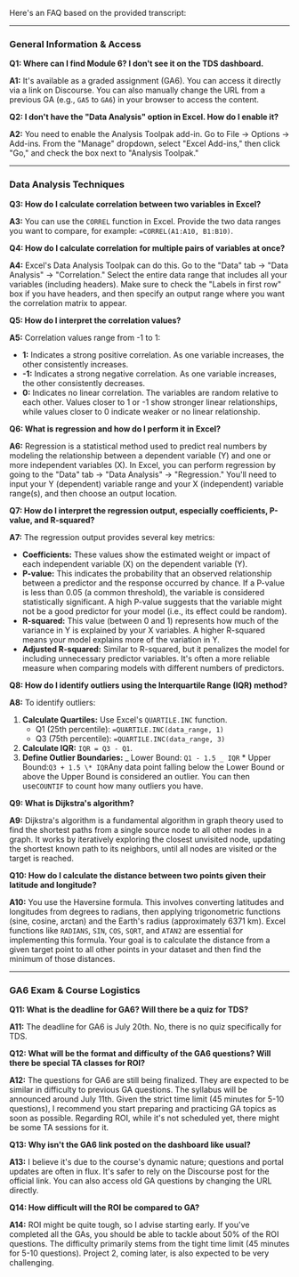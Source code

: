 Here's an FAQ based on the provided transcript:

---

### General Information & Access

**Q1: Where can I find Module 6? I don't see it on the TDS dashboard.**

**A1:** It's available as a graded assignment (GA6). You can access it directly via a link on Discourse. You can also manually change the URL from a previous GA (e.g., `GA5` to `GA6`) in your browser to access the content.

**Q2: I don't have the "Data Analysis" option in Excel. How do I enable it?**

**A2:** You need to enable the Analysis Toolpak add-in. Go to File -> Options -> Add-ins. From the "Manage" dropdown, select "Excel Add-ins," then click "Go," and check the box next to "Analysis Toolpak."

---

### Data Analysis Techniques

**Q3: How do I calculate correlation between two variables in Excel?**

**A3:** You can use the `CORREL` function in Excel. Provide the two data ranges you want to compare, for example: `=CORREL(A1:A10, B1:B10)`.

**Q4: How do I calculate correlation for multiple pairs of variables at once?**

**A4:** Excel's Data Analysis Toolpak can do this. Go to the "Data" tab -> "Data Analysis" -> "Correlation." Select the entire data range that includes all your variables (including headers). Make sure to check the "Labels in first row" box if you have headers, and then specify an output range where you want the correlation matrix to appear.

**Q5: How do I interpret the correlation values?**

**A5:** Correlation values range from -1 to 1:

- **1:** Indicates a strong positive correlation. As one variable increases, the other consistently increases.
- **-1:** Indicates a strong negative correlation. As one variable increases, the other consistently decreases.
- **0:** Indicates no linear correlation. The variables are random relative to each other.
  Values closer to 1 or -1 show stronger linear relationships, while values closer to 0 indicate weaker or no linear relationship.

**Q6: What is regression and how do I perform it in Excel?**

**A6:** Regression is a statistical method used to predict real numbers by modeling the relationship between a dependent variable (Y) and one or more independent variables (X). In Excel, you can perform regression by going to the "Data" tab -> "Data Analysis" -> "Regression." You'll need to input your Y (dependent) variable range and your X (independent) variable range(s), and then choose an output location.

**Q7: How do I interpret the regression output, especially coefficients, P-value, and R-squared?**

**A7:** The regression output provides several key metrics:

- **Coefficients:** These values show the estimated weight or impact of each independent variable (X) on the dependent variable (Y).
- **P-value:** This indicates the probability that an observed relationship between a predictor and the response occurred by chance. If a P-value is less than 0.05 (a common threshold), the variable is considered statistically significant. A high P-value suggests that the variable might not be a good predictor for your model (i.e., its effect could be random).
- **R-squared:** This value (between 0 and 1) represents how much of the variance in Y is explained by your X variables. A higher R-squared means your model explains more of the variation in Y.
- **Adjusted R-squared:** Similar to R-squared, but it penalizes the model for including unnecessary predictor variables. It's often a more reliable measure when comparing models with different numbers of predictors.

**Q8: How do I identify outliers using the Interquartile Range (IQR) method?**

**A8:** To identify outliers:

1.  **Calculate Quartiles:** Use Excel's `QUARTILE.INC` function.
    - Q1 (25th percentile): `=QUARTILE.INC(data_range, 1)`
    - Q3 (75th percentile): `=QUARTILE.INC(data_range, 3)`
2.  **Calculate IQR:** `IQR = Q3 - Q1`.
3.  **Define Outlier Boundaries:**
    _ Lower Bound: `Q1 - 1.5 _ IQR`    *   Upper Bound:`Q3 + 1.5 \* IQR`Any data point falling below the Lower Bound or above the Upper Bound is considered an outlier. You can then use`COUNTIF` to count how many outliers you have.

**Q9: What is Dijkstra's algorithm?**

**A9:** Dijkstra's algorithm is a fundamental algorithm in graph theory used to find the shortest paths from a single source node to all other nodes in a graph. It works by iteratively exploring the closest unvisited node, updating the shortest known path to its neighbors, until all nodes are visited or the target is reached.

**Q10: How do I calculate the distance between two points given their latitude and longitude?**

**A10:** You use the Haversine formula. This involves converting latitudes and longitudes from degrees to radians, then applying trigonometric functions (sine, cosine, arctan) and the Earth's radius (approximately 6371 km). Excel functions like `RADIANS`, `SIN`, `COS`, `SQRT`, and `ATAN2` are essential for implementing this formula. Your goal is to calculate the distance from a given target point to all other points in your dataset and then find the minimum of those distances.

---

### GA6 Exam & Course Logistics

**Q11: What is the deadline for GA6? Will there be a quiz for TDS?**

**A11:** The deadline for GA6 is July 20th. No, there is no quiz specifically for TDS.

**Q12: What will be the format and difficulty of the GA6 questions? Will there be special TA classes for ROI?**

**A12:** The questions for GA6 are still being finalized. They are expected to be similar in difficulty to previous GA questions. The syllabus will be announced around July 11th. Given the strict time limit (45 minutes for 5-10 questions), I recommend you start preparing and practicing GA topics as soon as possible. Regarding ROI, while it's not scheduled yet, there might be some TA sessions for it.

**Q13: Why isn't the GA6 link posted on the dashboard like usual?**

**A13:** I believe it's due to the course's dynamic nature; questions and portal updates are often in flux. It's safer to rely on the Discourse post for the official link. You can also access old GA questions by changing the URL directly.

**Q14: How difficult will the ROI be compared to GA?**

**A14:** ROI might be quite tough, so I advise starting early. If you've completed all the GAs, you should be able to tackle about 50% of the ROI questions. The difficulty primarily stems from the tight time limit (45 minutes for 5-10 questions). Project 2, coming later, is also expected to be very challenging.
